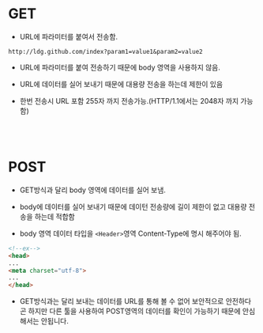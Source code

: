 # GET 

* URL에 파라미터를 붙여서 전송함.
```
http://ldg.github.com/index?param1=value1&param2=value2
```

* URL에 파라미터를 붙여 전송하기 때문에 body 영역을 사용하지 않음.
  
* URL에 데이터를 실어 보내기 때문에 대용량 전송을 하는데 제한이 있음

* 한번 전송시 URL 포함 255자 까지 전송가능.(HTTP/1.1에서는 2048자 까지 가능함)

<br></br>

# POST

* GET방식과 달리 body 영역에 데이터를 실어 보냄.

* body에 데이터를 실어 보내기 때문에 데이턴 전송량에 길이 제한이 없고 대용량 전송을 하는데 적합함

* body 영역 데이터 타입을 ``<Header>``영역 Content-Type에 명시 해주어야 됨.
```html
<!--ex-->
<head>
...
<meta charset="utf-8">
...
</head>
```

* GET방식과는 달리 보내는 데이터를 URL를 통해 볼 수 없어 보안적으로 안전하다곤 하지만 다른 툴을 사용하여 POST영역의 데이터를 확인이 가능하기 때문에 안심해서는 안됩니다.